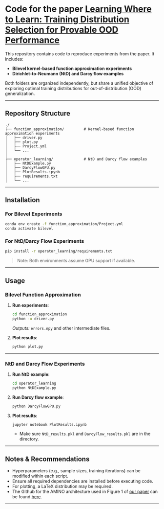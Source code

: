 # Code for the paper [**Learning Where to Learn: Training Distribution Selection for Provable OOD Performance**](https://arxiv.org/abs/2505.21626)

This repository contains code to reproduce experiments from the paper. It includes:

- **Bilevel kernel-based function approximation experiments**
- **Dirichlet-to-Neumann (NtD) and Darcy flow examples**

Both folders are organized independently, but share a unified objective of exploring optimal training distributions for out-of-distribution (OOD) generalization.

---

## Repository Structure

```
./
├── function_approximation/         # Kernel-based function approximation experiments
│   ├── driver.py
│   ├── plot.py
│   ├── Project.yml
│   └── ...
│
├── operator_learning/              # NtD and Darcy flow examples
│   ├── NtDExample.py
│   ├── DarcyFlowGPU.py
│   ├── PlotResults.ipynb
│   ├── requirements.txt
│   └── ...
```

---

## Installation

### For Bilevel Experiments

```bash
conda env create -f function_approximation/Project.yml
conda activate bilevel
```

### For NtD/Darcy Flow Experiments

```bash
pip install -r operator_learning/requirements.txt
```

> Note: Both environments assume GPU support if available.

---

## Usage

### Bilevel Function Approximation

1. **Run experiments**:

   ```bash
   cd function_approximation
   python -u driver.py
   ```

   *Outputs:* `errors.npy` and other intermediate files.

2. **Plot results**:

   ```bash
   python plot.py
   ```

---

### NtD and Darcy Flow Experiments

1. **Run NtD example**:

   ```bash
   cd operator_learning
   python NtDExample.py
   ```

2. **Run Darcy flow example**:

   ```bash
   python DarcyFlowGPU.py
   ```

3. **Plot results**:

   ```bash
   jupyter notebook PlotResults.ipynb
   ```

   - Make sure `NtD_results.pkl` and `DarcyFlow_results.pkl` are in the directory.

---

## Notes & Recommendations

- Hyperparameters (e.g., sample sizes, training iterations) can be modified within each script.
- Ensure all required dependencies are installed before executing code.
- For plotting, a LaTeX distribution may be required.
- The Github for the AMINO architecture used in Figure 1 of [our paper](https://arxiv.org/pdf/2505.21626) can be found [here](https://github.com/nicolas-guerra/amino).

---

